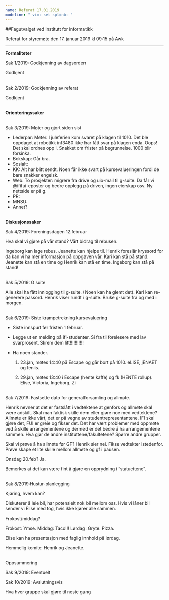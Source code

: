 ```yaml
---
name: Referat 17.01.2019
modeline: " vim: set spl=nb: "
---
```


##Fagutvalget ved Institutt for informatikk 

Referat for styremøte den 17. januar 2019 kl 09:15 på Awk

---

**Formaliteter**

Sak 1/2019: Godkjenning av dagsorden

Godkjent
<br><br>

Sak 2/2019: Godkjenning av referat

Godkjent
<br><br>

**Orienteringssaker**
<br><br>

Sak 3/2019: Møter og gjort siden sist

* Lederpar: Møter. I juleferien kom svaret på klagen til 1010. Det ble oppdaget at robotikk inf3480 ikke har fått svar på klagen enda. Oops! Det skal ordnes opp i. Snakket om frister på begrunnelse. 1000 blir forsinka. 
* Bokskap: Går bra. 
* Sosialt: 
* KK: Alt har blitt sendt. Noen får ikke svart på kursevalueringen fordi de bare snakker engelsk. 
* Web: To prosjekter: migrere fra drive og uio-mail til g-suite. Da får vi @ififui-eposter og bedre opplegg på driven, ingen eierskap osv. Ny nettside er på g. 
* PR: 
* MNSU:
* Annet?
<br><br>

**Diskusjonssaker**

Sak 4/2019: Foreningsdagen 12.februar

Hva skal vi gjøre på vår stand? Vårt bidrag til rebusen.

Ingeborg kan lage rebus. Jeanette kan hjelpe til. Henrik foreslår kryssord for da kan vi ha mer informasjon på oppgaven vår. 
Kari kan stå på stand. Jeanette kan stå en time og Henrik kan stå en time. Ingeborg kan stå på stand! 
<br><br>

Sak 5/2019: G suite 

Alle skal ha fått innlogging til g-suite. (Noen kan ha glemt det). Karl kan re-generere passord. Henrik viser rundt i g-suite. Bruke g-suite fra og med i morgen. 
<br><br>

Sak 6/2019: Siste krampetrekning kursevaluering

* Siste innspurt før fristen 1 februar. 
* Legge ut en melding på ifi-studenter. Si fra til forelesere med lav svarprosent. Skrem dem litt!!!!!!!!!!! 
* Ha noen stander. 

    1. 23.jan, møtes 14:40 på Escape og går bort på 1010. eLISE, jENAET og feniis. 

    2. 29.jan, møtes 13:40 i Escape (hente kaffe) og fk (HENTE rollup). Elise, Victoria, Ingeborg, Zi 
<br><br>

Sak 7/2019: Fastsette dato for generalforsamling og allmøte.

Henrik nevner at det er fastslått i vedtektene at genfors og allmøte skal være adskilt. Skal man faktisk skille dem eller gjøre noe med vedtektene? Allmøte er ikke vårt, det er på vegne av studentrepresentantene. IFI skal gjøre det, FUI er greie og fikser det. Det har vært problemer med oppmøte ved å skille arrangementene og dermed er det bedre å ha arrangementene sammen. Hva gjør de andre instituttene/fakultetene? Spørre andre grupper. 

Skal vi prøve å ha allmøte før GF? Henrik sier nei. Fikse vedtekter istedenfor. Prøve skape et lite skille mellom allmøte og gf i pausen.

Onsdag 20.feb? Ja. 

Bemerkes at det kan være fint å gjøre en opprydning i “statuettene”. 
<br><br>

Sak 8/2019:Hustur-planlegging

Kjøring, hvem kan?

Diskuterer å leie bil, har potensielt nok bil mellom oss. Hvis vi låner bil sender vi Elise med tog, hvis ikke kjører alle sammen. 

Frokost/middag?

Frokost: Ymse. Middag: Taco!!! Lørdag: Gryte. Pizza. 

Elise kan ha presentasjon med faglig innhold på lørdag. 

Hemmelig komite: Henrik og Jeanette. 
<br><br>

Oppsummering

Sak 9/2019: Eventuelt

Sak 10/2019: Avslutningsvis

Hva hver gruppe skal gjøre til neste gang


